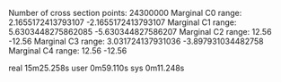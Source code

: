 Number of cross section points:  24300000
Marginal C0 range:  2.1655172413793107 -2.1655172413793107
Marginal C1 range:  5.6303448275862085 -5.630344827586207
Marginal C2 range:  12.56 -12.56
Marginal C3 range:  3.031724137931036 -3.897931034482758
Marginal C4 range:  12.56 -12.56

real	15m25.258s
user	0m59.110s
sys	0m11.248s

